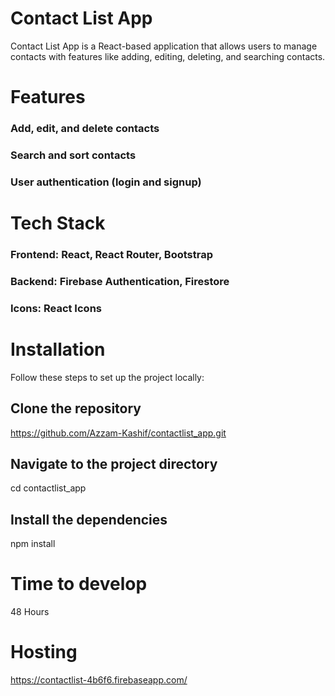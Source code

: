 # Contact List App

Contact List App is a React-based application that allows users to manage contacts with features like adding, editing, deleting, and searching contacts.

# Features

### Add, edit, and delete contacts
### Search and sort contacts
### User authentication (login and signup)

# Tech Stack

### Frontend: React, React Router, Bootstrap
### Backend: Firebase Authentication, Firestore
### Icons: React Icons

# Installation
Follow these steps to set up the project locally:

## Clone the repository
https://github.com/Azzam-Kashif/contactlist_app.git

## Navigate to the project directory
cd contactlist_app

## Install the dependencies
npm install

# Time to develop 
48 Hours

# Hosting 
https://contactlist-4b6f6.firebaseapp.com/
